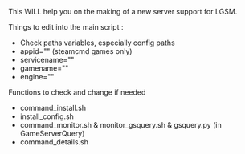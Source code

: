 This WILL help you on the making of a new server support for LGSM.

Things to edit into the main script : 
* Check paths variables, especially config paths
* appid="" (steamcmd games only)
* servicename=""
* gamename=""
* engine=""


Functions to check and change if needed

* command_install.sh
* install_config.sh
* command_monitor.sh & monitor_gsquery.sh & gsquery.py (in GameServerQuery)
* command_details.sh


